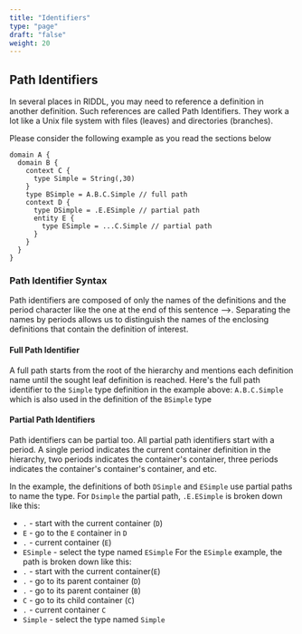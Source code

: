 ```yaml
---
title: "Identifiers"
type: "page"
draft: "false"
weight: 20
---
```


## Path Identifiers
In several places in RIDDL, you may need to reference a definition in
another definition. Such references are called Path Identifiers. They work a
lot like a Unix file system with files (leaves) and directories (branches).

Please consider the following example as you read the sections below

```riddl
domain A {
  domain B {
    context C {
      type Simple = String(,30)
    }
    type BSimple = A.B.C.Simple // full path  
    context D {
      type DSimple = .E.ESimple // partial path
      entity E {
        type ESimple = ...C.Simple // partial path
      }
    }
  }
}
```

### Path Identifier Syntax
Path identifiers are composed of only the names of the definitions and the
period character like the one at the end of this sentence -->.  Separating
the names by periods allows us to distinguish the names of the enclosing
definitions that contain the definition of interest.
#### Full Path Identifier
A full path starts from the root of the hierarchy and mentions each
definition name until the sought leaf definition is reached.  Here's the full
path identifier to the `Simple` type definition in the example above:
`A.B.C.Simple` which is also used in the definition of the `BSimple` type

#### Partial Path Identifiers
Path identifiers can be partial too. All partial path identifiers start with
a period. A single period indicates the current container definition in the
hierarchy, two periods indicates the container's container, three periods
indicates the container's container's container, and etc.

In the example, the definitions of both `DSimple` and `ESimple` use partial
paths to name the type.  For `Dsimple` the partial path, `.E.ESimple` is broken
down like this:
* `.` - start with the current container (`D`)
* `E` - go to the `E` container in `D`
* `.` - current container (`E`)
* `ESimple` - select the type named `ESimple`
  For the `ESimple` example, the path is broken down like this:
* `.` - start with the current container(`E`)
* `.` - go to its parent container (`D`)
* `.` - go to its parent container (`B`)
* `C` - go to its child container (`C`)
* `.` - current container `C`
* `Simple` - select the type named `Simple`
